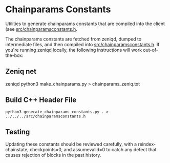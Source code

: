 # Chainparams Constants

Utilities to generate chainparams constants that are compiled into the client
(see [src/chainparamsconstants.h](/src/chainparamsconstants.h).

The chainparams constants are fetched from zeniqd, dumped to intermediate
files, and then compiled into [src/chainparamsconstants.h](/src/chainparamsconstants.h).
If you're running zeniqd locally, the following instructions will work
out-of-the-box:

## Zeniq net

zeniqd
python3 make_chainparams.py > chainparams_zeniq.txt

## Build C++ Header File
```
python3 generate_chainparams_constants.py . > ../../../src/chainparamsconstants.h
```

## Testing

Updating these constants should be reviewed carefully, with a
reindex-chainstate, checkpoints=0, and assumevalid=0 to catch any defect that
causes rejection of blocks in the past history.

